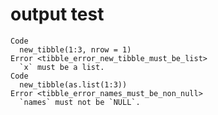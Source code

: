 # output test

    Code
      new_tibble(1:3, nrow = 1)
    Error <tibble_error_new_tibble_must_be_list>
      `x` must be a list.
    Code
      new_tibble(as.list(1:3))
    Error <tibble_error_names_must_be_non_null>
      `names` must not be `NULL`.

